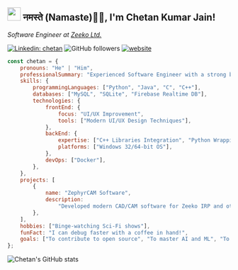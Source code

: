 <h2>
    <img src="https://emojis.slackmojis.com/emojis/images/1531849430/4246/blob-sunglasses.gif?1531849430" width="30"/>
    नमस्ते (Namaste)🙏🏻, I'm Chetan Kumar Jain!
</h2>
<p>
    <em>
        Software Engineer at 
        <a href="https://www.zeeko.co.uk/">Zeeko Ltd.</a>
    </em>
</p>

[![Linkedin: chetan](https://img.shields.io/badge/-chetan-blue?style=flat-square&logo=Linkedin&logoColor=white&link=https://www.linkedin.com/in/chetanjain2099/)](https://www.linkedin.com/in/chetanjain2099/)
![GitHub followers](https://img.shields.io/github/followers/chetanjain2099?label=Follow&style=social)
[![website](https://img.shields.io/badge/Website-46a2f1.svg?&style=flat-square&logo=Google-Chrome&logoColor=white&link=https://chetanjain.co.in/)](https://chetanjain.co.in/)


```javascript
const chetan = {
    pronouns: "He" | "Him",
    professionalSummary: "Experienced Software Engineer with a strong background in the machinery industry, specializing in modern CAD/CAM software development.",
    skills: {
        programmingLanguages: ["Python", "Java", "C", "C++"],
        databases: ["MySQL", "SQLite", "Firebase Realtime DB"],
        technologies: {
            frontEnd: {
                focus: "UI/UX Improvement",
                tools: ["Modern UI/UX Design Techniques"],
            },
            backEnd: {
                expertise: ["C++ Libraries Integration", "Python Wrapping"],
                platforms: ["Windows 32/64-bit OS"],
            },
            devOps: ["Docker"],
        },
    },
    projects: [
        {
            name: "ZephyrCAM Software",
            description:
                "Developed modern CAD/CAM software for Zeeko IRP and other 5-axis CNC milling and grinding machines. Focused on enhancing UI/UX to create a more user-friendly interface.",
        },
    ],
    hobbies: ["Binge-watching Sci-Fi shows"],
    funFact: "I can debug faster with a coffee in hand!",
    goals: ["To contribute to open source", "To master AI and ML", "To travel and work remotely"],
};
```

![Chetan's GitHub stats](https://github-readme-stats.vercel.app/api?username=chetanjain2099&show_icons=true&theme=transparent)
